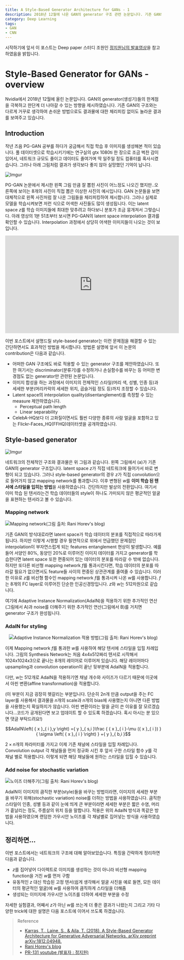 ```yaml
---
title: A Style-Based Generator Architecture for GANs - 1
description: 2018년 12월에 나온 GAN의 generator 구조 관련 논문입니다. 기존 GAN의 generator(생성기)들의 한계점을 극복하고 한단계 더 나아갈 수 있는 방향을 제시하였습니다. 생성기의 구조를 어떤 식으로 바꿨는지 살펴보도록 하겠습니다.
category: Deep Learning
tags:
- GAN
- CNN
---
```


시작하기에 앞서 이 포스트는 Deep paper 스터디 조원인 [정지원님의 발표영상](https://youtu.be/TWzEbMrH59o)을 참고하였음을 밝힙니다.

# Style-Based Generator for GANs - overview

Nvidia에서 2018년 12월에 올린 논문입니다. GAN의 generator(생성기)들의 한계점을 극복하고 한단계 더 나아갈 수 있는 방향을 제시하였습니다. 기존 GAN의 구조와는 다르게 거꾸로 생각하여 손쉬운 방법으로도 결과물에 대한 체리피킹 없이도 놀라운 결과를 보여주고 있습니다.

## Introduction

작년 즈음 PG-GAN 공부를 하다가 궁금해서 직접 학습 후 이미지를 생성해본 적이 있습니다. 풀 데이터셋으로 학습시키기에는 연구실의 gtx 1080ti 한 장으로 조금 벅찬 감이 있어서, 네트워크 규모도 줄이고 데이터도 줄여가며 딱 일주일 정도 컴퓨터를 혹사시켰습니다. 그러나 아래 그림처럼 결과가 생각보다 좋지 않아 실망했던 기억이 납니다.

![Imgur](https://i.imgur.com/En88nT9.png)

PG-GAN 논문에서 제시한 왼쪽 그림 만큼 잘 뽑힌 사진이 어느정도 나오긴 했지만..오른쪽에 보이는 8개의 사진이 직접 뽑은 이상한 사진의 예시입니다. GAN 논문들을 보면 대체적으로 왼쪽 사진처럼 잘 나온 그림들을 체리피킹하여 제시합니다. 그러나 실제로 모델을 학습시켜보면 저런 식으로 어색한 사진들도 많이 생성됩니다. 이는 latent space $z$를 학습 이미지들에 최대한 맞추려고 하다보니 분포가 조금 뭉개져서 그렇습니다. 아래 영상의 1분 51초부터 보시면 PG-GAN의 latent space interpolation 결과를 확인할 수 있습니다. Interpolation 과정에서 상당히 어색한 이미지들이 나오는 것이 보입니다.

<div align='center'>
<iframe width="560" height="315" src="https://www.youtube.com/embed/XOxxPcy5Gr4?start=112" frameborder="0" allow="accelerometer; autoplay; encrypted-media; gyroscope; picture-in-picture" allowfullscreen></iframe>
</div>

이번 포스트에서 설명드릴 style-based generator는 이런 문제점을 해결할 수 있는 간단하면서도 효과적인 방법을 제시합니다. 방법론 설명에 앞서 이 논문의 contribution은 다음과 같습니다.

- 어떠한 GAN 구조에도 바로 적용할 수 있는 generator 구조를 제안하였습니다. 또한 여기서는 discriminator(분류기)를 수정하거나 손실함수를 바꾸는 등 어떠한 변경점도 없는 generator만 관련된 논문입니다.
- 이미지 합성을 하는 과정에서 이미지의 전체적인 스타일(머리 색, 성별, 인종 등)과 세세한 부분(머리카락의 세세한 위치, 곱슬거림 정도 등)까지 조정할 수 있습니다.
- Latent space의 interpolation quality(disentanglement)를 측정할 수 있는 measure 제안하였습니다.
  - Perceptual path length
  - Linear separability
- CelebA-HQ보다 더 고화질이면서도 훨씬 다양한 종류의 사람 얼굴을 포함하고 있는 Flickr-Faces_HQ(FFHQ)데이터셋을 공개하였습니다.


## Style-based generator

![Imgur](https://i.imgur.com/TcrMZ4O.png)

네트워크의 전체적인 구조와 결과물은 위 그림과 같습니다. 왼쪽 그림에서 (a)가 기존 GAN의 generator 구조입니다. latent space $z$가 직접 네트워크에 들어가서 바로 변형이 되고 있습니다. 그러나 style-based generator의 경우 $z$가 직접 convolution으로 들어가지 않고 mapping network를 통과합니다. 이후 변형된 $w$를 **이미 학습 된 텐서에 스타일을 입히는 방법**을 사용하였습니다. 간단하지만 발상의 전환입니다. 여기서 이미 학습 된 텐서라는건 학습 데이터들의 style이 하나도 가미되지 않은 평균적인 얼굴을 표현하는 텐서라고 볼 수 있습니다.
 
### Mapping network

<img src="https://i.imgur.com/htVvbjC.png" title="Mapping network(그림 출처: Rani Horev's blog)" />


기존 GAN의 방식대로라면 latent space가 학습 데이터의 분포를 직접적으로 따라가게 됩니다. 하지만 이렇게 시행할 경우 필연적으로 위에서 언급했던 문제점인 interpolation이 부자연스럽게 되는 features entanglement 현상이 발생합니다. 예를들어 서양인 80%, 동양인 20%로 이루어진 이미지 데이터를 가지고 generator를 학습한다면 latent space 또한 편중되어 있는 데이터의 분포를 따라갈 수 밖에 없습니다. 하지만 또다른 비선형 mapping network $f$를 통과시킨다면, 학습 데이터의 분포를 따라갈 필요가 없으면서도 feature들 사이의 편중된 상관관계를 줄여줄 수 있습니다. 이러한 이유로 $z$를 비선형 함수인 mapping network $f$를 통과시켜 나온 $w$를 사용합니다. $f$는 8개의 FC layer로 이루어진 단순한 인공신경망입니다. $z$와 $w$는 512차원으로 같습니다.

여기에 Adaptive Instance Normalization(AdaIN)을 적용하기 위한 추가적인 연산(그림에서 A)과 noise를 더해주기 위한 추가적인 연산(그림에서 B)를 거치면 generator 구조가 완성됩니다. 

### AdaIN for styling

<div align='center'>
<img src="https://i.imgur.com/GPpL1yH.png" title="Adaptive Instance Normalization 적용 방법(그림 출처: Rani Horev's blog)" />
</div>

이제 Mapping network $f$를 통과한 $w$를 사용하여 해당 텐서에 스타일을 입힐 차례입니다. 그림의 Synthesis Network는 처음 4x4x512짜리 텐서로 시작해서 1024x1024x3으로 끝나는 8개의 레이어로 이루어져 있습니다. 해당 레이어마다 upsampling과 convolution operation이 끝난 뒷부분에 AdaIN을 적용합니다. 

<!-- <div align='center'>
<img src="https://i.imgur.com/2UxWWYN.png" title="Affine transformation" />
</div> -->


다만, $w$는 512개로 AdaIN을 적용하기엔 채널 개수와 사이즈가 다르기 때문에 이곳에서 아핀 변환(affine transformation)을 적용합니다. 


(이 부분이 지금 굉장히 헷갈리는 부분입니다. 단순히 $2n$개 만큼 output을 주는 FC layer를 사용해서 결과물을 $n$개의 scale과 $n$개의 bias에 사용했는지 아니면 다른 방법을 사용했는지 확실하지가 않습니다. 아핀 변환이라는 말을 굳이 쓴 이유를 잘 모르겠습니다...코드가 공개된다면 보고 업데이트 할 수 있도록 하겠습니다. 혹시 아시는 분 있으면 댓글 부탁드려요!)


$$AdaIN\left( { x }_{ i },y \right) ={ y }_{ s,i }\frac { { x }_{ i }-\mu ({ x }_{ i }) }{ \sigma \left( { x }_{ i } \right)  } +{ y }_{ b,i }$$

$2 \times n$개의 파라미터를 가지고 이제 기존 채널에 스타일을 입힐 차례입니다. Convolution output 각 채널들을 먼저 정규화 시킨 후 앞서 구한 스타일 함수 $y$를 각 채널 별로 적용합니다. 이렇게 되면 해당 채널들에 원하는 스타일을 입힐 수 있습니다.


### Add noise for stochastic variation

<img src="https://i.imgur.com/151Q1lx.png" title="노이즈 더해주기(그림 출처: Rani Horev's blog)" />

AdaIN이 이미지의 큼직한 부분(style)들을 바꾸는 방법이라면, 이미지의 세세한 부분을 바꾸기 위해(stochastic variation) noise를 더하는 방법을 사용하였습니다. 큼직한 스타일이 인종, 성별 등과 같이 눈에 띄게 큰 부분이라면 세세한 부분은 짧은 수염, 머리가 흩날리는 정도, 주름살의 위치 등을 말합니다. 적용은 위의 AdaIN 방식과 똑같은 방법을 사용하였으며 랜덤한 가우시안 노이즈를 각 채널별로 집어넣는 방식을 사용하였습니다. 


## 정리하면...

이번 포스트에서는 네트워크의 구조에 대해 알아보았습니다. 특징을 간략하게 정리하면 다음과 같습니다.

- $z$를 집어넣어 다이렉트로 이미지를 생성하는 것이 아니라 비선형 mapping function을 거친 $w$를 먼저 구함
- 유동적인 $z$ 대신 학습된 고정 텐서(쉽게 생각해서 얼굴 사진을 예로 들면, 모든 데이터의 평균적인 얼굴)에 $w$를 사용하여 큼직하게 스타일을 더해줌
- 생성되는 이미지에 가우시안 노이즈를 더하여 세세한 부분을 수정

자세한 실험결과, 어째서 $z$가 아닌 $w$를 쓰는게 더 좋은 결과가 나왔는지 그리고 기타 다양한 trick에 대한 설명은 다음 포스트에 이어서 쓰도록 하겠습니다.


> Reference
> * [Karras, T., Laine, S., & Aila, T. (2018). A Style-Based Generator Architecture for Generative Adversarial Networks. arXiv preprint arXiv:1812.04948.](https://arxiv.org/pdf/1812.04948.pdf)
> * [Rani Horev's blog](https://towardsdatascience.com/explained-a-style-based-generator-architecture-for-gans-generating-and-tuning-realistic-6cb2be0f431) 
> * [PR-131 youtube (발표자 : 정지원)](https://youtu.be/TWzEbMrH59o) 


